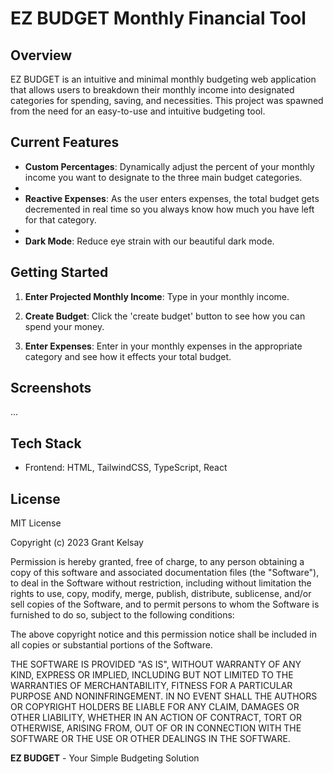 # EZ BUDGET Monthly Financial Tool

## Overview

EZ BUDGET is an intuitive and minimal monthly budgeting web application that allows users to breakdown their monthly income into designated categories for spending, saving, and necessities.
This project was spawned from the need for an easy-to-use and intuitive budgeting tool.

## Current Features

- **Custom Percentages**: Dynamically adjust the percent of your monthly income you want to designate to the three main budget categories.
- 
- **Reactive Expenses**: As the user enters expenses, the total budget gets decremented in real time so you always know how much you have left for that category.
- 
- **Dark Mode**: Reduce eye strain with our beautiful dark mode.

## Getting Started

1. **Enter Projected Monthly Income**: Type in your monthly income.

2. **Create Budget**: Click the 'create budget' button to see how you can spend your money.

4. **Enter Expenses**: Enter in your monthly expenses in the appropriate category and see how it effects your total budget.


## Screenshots

...

## Tech Stack

- Frontend: HTML, TailwindCSS, TypeScript, React

## License

MIT License

Copyright (c) 2023 Grant Kelsay

Permission is hereby granted, free of charge, to any person obtaining a copy
of this software and associated documentation files (the "Software"), to deal
in the Software without restriction, including without limitation the rights
to use, copy, modify, merge, publish, distribute, sublicense, and/or sell
copies of the Software, and to permit persons to whom the Software is
furnished to do so, subject to the following conditions:

The above copyright notice and this permission notice shall be included in all
copies or substantial portions of the Software.

THE SOFTWARE IS PROVIDED "AS IS", WITHOUT WARRANTY OF ANY KIND, EXPRESS OR
IMPLIED, INCLUDING BUT NOT LIMITED TO THE WARRANTIES OF MERCHANTABILITY,
FITNESS FOR A PARTICULAR PURPOSE AND NONINFRINGEMENT. IN NO EVENT SHALL THE
AUTHORS OR COPYRIGHT HOLDERS BE LIABLE FOR ANY CLAIM, DAMAGES OR OTHER
LIABILITY, WHETHER IN AN ACTION OF CONTRACT, TORT OR OTHERWISE, ARISING FROM,
OUT OF OR IN CONNECTION WITH THE SOFTWARE OR THE USE OR OTHER DEALINGS IN THE
SOFTWARE.


**EZ BUDGET** - Your Simple Budgeting Solution
